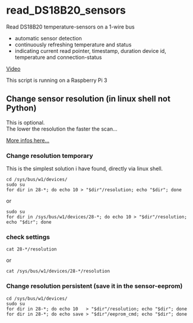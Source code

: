 # read_DS18B20_sensors

Read DS18B20 temperature-sensors on a 1-wire bus
- automatic sensor detection 
- continuously refreshing temperature and status
- indicating current read pointer, timestamp, duration device id, temperature and connection-status

[Video](https://twitter.com/ErnstGreiner/status/1587020795221614592?s=20&t=BVTLTJ2o9Yk1ytx2K89qHA)

This script is running on a Raspberry Pi 3



## Change sensor resolution (in linux shell not Python)

This is optional.  
The lower the resolution the faster the scan... 

[More infos here...](https://raspberrypi.stackexchange.com/questions/14278/how-to-change-ds18b20-reading-resolution)  


### Change resolution temporary

This is the simplest solution i have found, directly via linux shell.

``` shell
cd /sys/bus/w1/devices/  
sudo su  
for dir in 28-*; do echo 10 > "$dir"/resolution; echo "$dir"; done  
```
or
``` shell
sudo su  
for dir in /sys/bus/w1/devices/28-*; do echo 10 > "$dir"/resolution; echo "$dir"; done  
```


### check settings
``` shell
cat 28-*/resolution  
```

or
``` shell
cat /sys/bus/w1/devices/28-*/resolution  
```

### Change resolution persistent (save it in the sensor-eeprom)
``` shell
cd /sys/bus/w1/devices/  
sudo su  
for dir in 28-*; do echo 10   > "$dir"/resolution; echo "$dir"; done  
for dir in 28-*; do echo save > "$dir"/eeprom_cmd; echo "$dir"; done  
```

